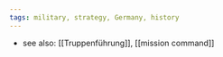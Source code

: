 ```yaml
---
tags: military, strategy, Germany, history
---
```


- see also: [[Truppenführung]], [[mission command]]